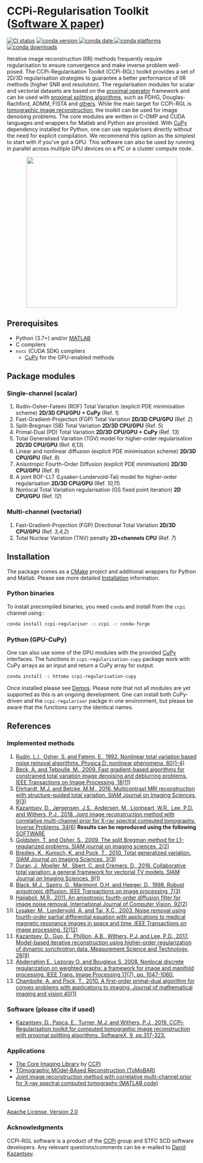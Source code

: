 # CCPi-Regularisation Toolkit ([Software X paper](https://www.sciencedirect.com/science/article/pii/S2352711018301912))

[![CI status](https://anvil.softeng-support.ac.uk/jenkins/buildStatus/icon?subject=master&job=CILsingle/CCPi-Regularisation-Toolkit)](https://anvil.softeng-support.ac.uk/jenkins/job/CILsingle/job/CCPi-Regularisation-Toolkit/lastBuild)
[![conda version](https://anaconda.org/ccpi/ccpi-regulariser/badges/version.svg) ![conda date](https://anaconda.org/ccpi/ccpi-regulariser/badges/latest_release_date.svg) ![conda platforms](https://anaconda.org/ccpi/ccpi-regulariser/badges/platforms.svg) ![conda downloads](https://anaconda.org/ccpi/ccpi-regulariser/badges/downloads.svg)](https://anaconda.org/ccpi/ccpi-regulariser)

Iterative image reconstruction (IIR) methods frequently require regularisation to ensure convergence and make inverse problem well-posed. The CCPi-Regularisation Toolkit (CCPi-RGL) toolkit provides a set of 2D/3D regularisation strategies to guarantee a better performance of IIR methods (higher SNR and resolution). The regularisation modules for scalar and vectorial datasets are based on the [proximal operator](https://en.wikipedia.org/wiki/Proximal_operator) framework and can be used with [proximal splitting algorithms](https://en.wikipedia.org/wiki/Proximal_gradient_method), such as PDHG, Douglas-Rachford, ADMM, FISTA and [others](https://arxiv.org/abs/0912.3522). While the main target for CCPi-RGL is [tomographic image reconstruction](https://github.com/dkazanc/ToMoBAR), the toolkit can be used for image denoising problems. The core modules are written in C-OMP and CUDA languages and wrappers for Matlab and Python are provided. With [CuPy](https://docs.cupy.dev/en/stable/index.html) dependency installed for Python, one can use regularisers directly without the need for explicit compilation. We recommend this option as the simplest to start with if you've got a GPU. This software can also be used by running in parallel across multiple GPU devices on a PC or a cluster compute node.

<div align="center">
  <img src="demos/images/CCPiRGL_sm.jpg" height="400"><br>
</div>

## Prerequisites

- Python (3.7+) and/or [MATLAB](https://www.mathworks.com/products/matlab)
- C compilers
- `nvcc` (CUDA SDK) compilers
  - [CuPy](https://docs.cupy.dev) for the GPU-enabled methods

## Package modules

### Single-channel (scalar)

1. Rudin-Osher-Fatemi (ROF) Total Variation (explicit PDE minimisation scheme) **2D/3D CPU/GPU + CuPy** (Ref. *1*)
2. Fast-Gradient-Projection (FGP) Total Variation **2D/3D CPU/GPU** (Ref. *2*)
3. Split-Bregman (SB) Total Variation **2D/3D CPU/GPU** (Ref. *5*)
4. Primal-Dual (PD) Total Variation **2D/3D CPU/GPU + CuPy** (Ref. *13*)
5. Total Generalised Variation (TGV) model for higher-order regularisation **2D/3D CPU/GPU** (Ref. *6,13*)
6. Linear and nonlinear diffusion (explicit PDE minimisation scheme) **2D/3D CPU/GPU** (Ref. *8*)
7. Anisotropic Fourth-Order Diffusion (explicit PDE minimisation) **2D/3D CPU/GPU** (Ref. *9*)
8. A joint ROF-LLT (Lysaker-Lundervold-Tai) model for higher-order regularisation **2D/3D CPU/GPU** (Ref. *10,11*)
9. Nonlocal Total Variation regularisation (GS fixed point iteration) **2D CPU/GPU** (Ref. *12*)

### Multi-channel (vectorial)

1. Fast-Gradient-Projection (FGP) Directional Total Variation **2D/3D CPU/GPU** (Ref. *3,4,2*)
2. Total Nuclear Variation (TNV) penalty **2D+channels CPU** (Ref. *7*)

## Installation

The package comes as a [CMake](https://cmake.org) project and additional wrappers for Python and Matlab. Please see more detailed [Installation](https://github.com/vais-ral/CCPi-Regularisation-Toolkit/blob/master/Installation.md) information.

### Python binaries

To install precompiled binaries, you need `conda` and install from the `ccpi` channel using :

```sh
conda install ccpi-regulariser -c ccpi -c conda-forge
```

### Python (GPU-CuPy)

One can also use some of the GPU modules with the provided [CuPy](https://docs.cupy.dev/en/stable/index.html) interfaces. The functions in `ccpi-regularisation-cupy` package work with CuPy arrays as an input and return a CuPy array for output.

```sh
conda install -c httomo ccpi-regularisation-cupy
```

Once installed please see [Demos](https://github.com/vais-ral/CCPi-Regularisation-Toolkit/blob/master/demos/demo_gpu_regularisers3D_CuPy.py). Please note that not all modules are yet supported as this is an ongoing development. One can install both CuPy-driven and the `ccpi-regulariser` packge in one environment, but please be aware that the functions carry the identical names.

## References

### Implemented methods

1. [Rudin, L.I., Osher, S. and Fatemi, E., 1992. Nonlinear total variation based noise removal algorithms. Physica D: nonlinear phenomena, 60(1-4)](https://www.sciencedirect.com/science/article/pii/016727899290242F)
2. [Beck, A. and Teboulle, M., 2009. Fast gradient-based algorithms for constrained total variation image denoising and deblurring problems. IEEE Transactions on Image Processing, 18(11)](https://doi.org/10.1109/TIP.2009.2028250)
3. [Ehrhardt, M.J. and Betcke, M.M., 2016. Multicontrast MRI reconstruction with structure-guided total variation. SIAM Journal on Imaging Sciences, 9(3)](https://doi.org/10.1137/15M1047325)
4. [Kazantsev, D., Jørgensen, J.S., Andersen, M., Lionheart, W.R., Lee, P.D. and Withers, P.J., 2018. Joint image reconstruction method with correlative multi-channel prior for X-ray spectral computed tomography. Inverse Problems, 34(6)](https://doi.org/10.1088/1361-6420/aaba86) **Results can be reproduced using the following** [SOFTWARE](https://github.com/dkazanc/multi-channel-X-ray-CT)
5. [Goldstein, T. and Osher, S., 2009. The split Bregman method for L1-regularized problems. SIAM journal on imaging sciences, 2(2)](https://doi.org/10.1137/080725891)
6. [Bredies, K., Kunisch, K. and Pock, T., 2010. Total generalized variation. SIAM Journal on Imaging Sciences, 3(3)](https://doi.org/10.1137/090769521)
7. [Duran, J., Moeller, M., Sbert, C. and Cremers, D., 2016. Collaborative total variation: a general framework for vectorial TV models. SIAM Journal on Imaging Sciences, 9(1)](https://doi.org/10.1137/15M102873X)
8. [Black, M.J., Sapiro, G., Marimont, D.H. and Heeger, D., 1998. Robust anisotropic diffusion. IEEE Transactions on image processing, 7(3)](https://doi.org/10.1109/83.661192)
9. [Hajiaboli, M.R., 2011. An anisotropic fourth-order diffusion filter for image noise removal. International Journal of Computer Vision, 92(2)](https://doi.org/10.1007/s11263-010-0330-1)
10. [Lysaker, M., Lundervold, A. and Tai, X.C., 2003. Noise removal using fourth-order partial differential equation with applications to medical magnetic resonance images in space and time. IEEE Transactions on image processing, 12(12)](https://doi.org/10.1109/TIP.2003.819229)
11. [Kazantsev, D., Guo, E., Phillion, A.B., Withers, P.J. and Lee, P.D., 2017. Model-based iterative reconstruction using higher-order regularization of dynamic synchrotron data. Measurement Science and Technology, 28(9)](https://doi.org/10.1088/1361-6501/aa7fa8)
12. [Abderrahim E., Lezoray O. and Bougleux S. 2008. Nonlocal discrete regularization on weighted graphs: a framework for image and manifold processing. IEEE Trans. Image Processing 17(7), pp. 1047-1060.](https://ieeexplore.ieee.org/document/4526700)
13. [Chambolle, A. and Pock, T., 2010. A first-order primal-dual algorithm for convex problems with applications to imaging. Journal of mathematical imaging and vision 40(1)](https://doi.org/10.1007/s10851-010-0251-1)

### Software (please cite if used)

- [Kazantsev, D., Pasca, E., Turner, M.J. and Withers, P.J., 2019. CCPi-Regularisation toolkit for computed tomographic image reconstruction with proximal splitting algorithms. SoftwareX, 9, pp.317-323.](https://www.sciencedirect.com/science/article/pii/S2352711018301912)

### Applications

- [The Core Imaging Library](https://github.com/TomographicImaging/CIL) by [CCPi](https://ccpi.ac.uk/cil/)
- [TOmographic MOdel-BAsed Reconstruction (ToMoBAR)](https://github.com/dkazanc/ToMoBAR)
- [Joint image reconstruction method with correlative multi-channel prior for X-ray spectral computed tomography (MATLAB code)](https://github.com/dkazanc/multi-channel-X-ray-CT)

### License

[Apache License, Version 2.0](http://www.apache.org/licenses/LICENSE-2.0)

### Acknowledgments

CCPi-RGL software is a product of the [CCPi](https://www.ccpi.ac.uk) group and STFC SCD software developers.
Any relevant questions/comments can be e-mailed to [Daniil Kazantsev](mailto:dkazanc@hotmail.com).
